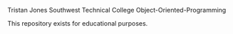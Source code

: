 Tristan Jones
Southwest Technical College
Object-Oriented-Programming

This repository exists for educational purposes.

